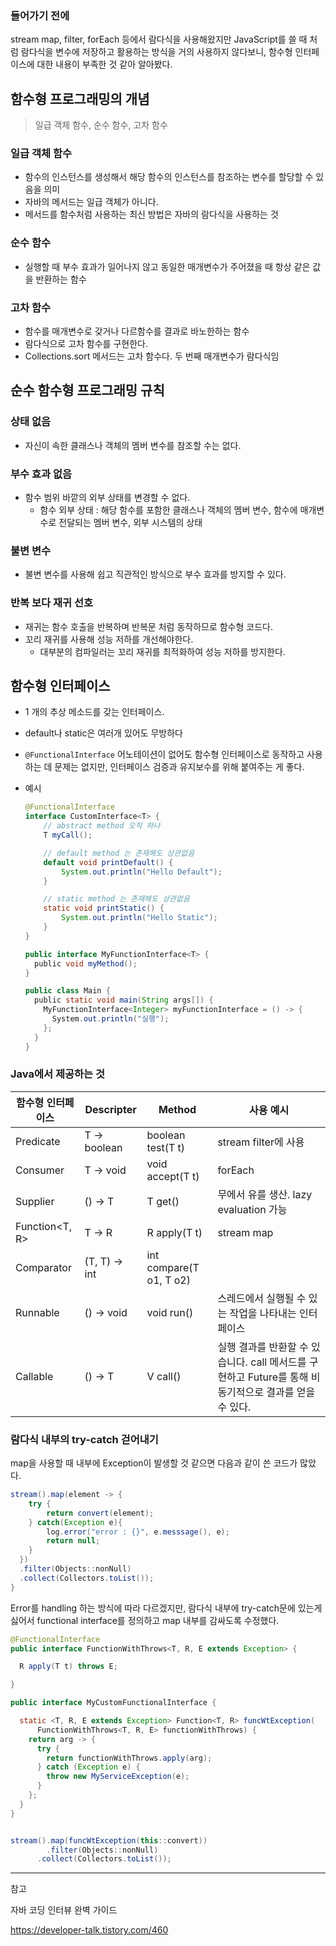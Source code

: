 ### 들어가기 전에

stream map, filter, forEach 등에서 람다식을 사용해왔지만
JavaScript를 쓸 때 처럼 람다식을 변수에 저장하고 활용하는 방식을 거의 사용하지 않다보니, 함수형 인터페이스에 대한 내용이 부족한 것 같아 알아봤다.

## 함수형 프로그래밍의 개념

> 일급 객체 함수, 순수 함수, 고차 함수


### 일급 객체 함수

- 함수의 인스턴스를 생성해서 해당 함수의 인스턴스를 참조하는 변수를 할당할 수 있음을 의미
- 자바의 메서드는 일급 객체가 아니다.
- 메서드를 함수처럼 사용하는 최신 방법은 자바의 람다식을 사용하는 것

### 순수 함수

- 실행할 때 부수 효과가 일어나지 않고 동일한 매개변수가 주어졌을 때 항상 같은 값을 반환하는 함수

### 고차 함수

- 함수를 매개변수로 갖거나 다르함수를 결과로 바노한하는 함수
- 람다식으로 고차 함수를 구현한다.
- Collections.sort 메서드는 고차 함수다. 두 번째 매개변수가 람다식임

## 순수 함수형 프로그래밍 규칙

### 상태 없음

- 자신이 속한 클래스나 객체의 멤버 변수를 참조할 수는 없다.

### 부수 효과 없음

- 함수 범위 바깥의 외부 상태를 변경할 수 없다.
    - 함수 외부 상태 : 해당 함수를 포함한 클래스나 객체의 멤버 변수, 함수에 매개변수로 전달되는 멤버 변수, 외부 시스템의 상태

### 불변 변수

- 불변 변수를 사용해 쉽고 직관적인 방식으로 부수 효과를 방지할 수 있다.

### 반복 보다 재귀 선호

- 재귀는 함수 호출을 반복하며 반복문 처럼 동작하므로 함수형 코드다.
- 꼬리 재귀를 사용해 성능 저하를 개선해야한다.
    - 대부분의 컴파일러는 꼬리 재귀를 최적화하여 성능 저하를 방지한다.

## 함수형 인터페이스

- 1 개의 추상 메소드를 갖는 인터페이스.
- default나 static은 여러개 있어도 무방하다
- `@FunctionalInterface` 어노테이션이 없어도 함수형 인터페이스로 동작하고 사용하는 데 문제는 없지만, 인터페이스 검증과 유지보수를 위해 붙여주는 게 좋다.
- 예시
    
    ```java
    @FunctionalInterface
    interface CustomInterface<T> {
        // abstract method 오직 하나
        T myCall();
    
        // default method 는 존재해도 상관없음
        default void printDefault() {
            System.out.println("Hello Default");
        }
    
        // static method 는 존재해도 상관없음
        static void printStatic() {
            System.out.println("Hello Static");
        }
    }
    
    public interface MyFunctionInterface<T> {
      public void myMethod();
    }
    
    public class Main {
      public static void main(String args[]) {
        MyFunctionInterface<Integer> myFunctionInterface = () -> {
          System.out.println("실행");
        };
      }
    }

    ```
    

### Java에서 제공하는 것

| 함수형 인터페이스 | Descripter | Method | 사용 예시 |
| ----- | ----- | ----- | ----- |
| Predicate | T -> boolean | boolean test(T t) | stream filter에 사용 |
| Consumer | T -> void | void accept(T t) | forEach |
| Supplier | () -> T | T get() | 무에서 유를 생산. lazy evaluation 가능 |
| Function<T, R> | T -> R | R apply(T t) | stream map |
| Comparator | (T, T) -> int | int compare(T o1, T o2) |  |
| Runnable | () -> void | void run() | 스레드에서 실행될 수 있는 작업을 나타내는 인터페이스 |
| Callable | () -> T | V call() | 실행 결과를 반환할 수 있습니다. call 메서드를 구현하고 Future<V>를 통해 비동기적으로 결과를 얻을 수 있다. |

  
  
### 람다식 내부의 try-catch 걷어내기

  map을 사용할 때 내부에 Exception이 발생할 것 같으면 다음과 같이 쓴 코드가 많았다.
  ```java
  stream().map(element -> {
      try {
          return convert(element);
      } catch(Exception e){
          log.error("error : {}", e.messsage(), e);
          return null;
      }
  	})
  	.filter(Objects::nonNull)
   	.collect(Collectors.toList());
  }
  ```
  Error를 handling 하는 방식에 따라 다르겠지만, 람다식 내부에 try-catch문에 있는게 싫어서 functional interface를 정의하고 map 내부를 감싸도록 수정했다.
  
  ```java
  @FunctionalInterface
  public interface FunctionWithThrows<T, R, E extends Exception> {

    R apply(T t) throws E;

}
  
  public interface MyCustomFunctionalInterface {

    static <T, R, E extends Exception> Function<T, R> funcWtException(
        FunctionWithThrows<T, R, E> functionWithThrows) {
      return arg -> {
        try {
          return functionWithThrows.apply(arg);
        } catch (Exception e) {
          throw new MyServiceException(e);
        }
      };
    }
}
  
  
  stream().map(funcWtException(this::convert))
          .filter(Objects::nonNull)
      	.collect(Collectors.toList());
  ```
  
---

참고

자바 코딩 인터뷰 완벽 가이드

https://developer-talk.tistory.com/460